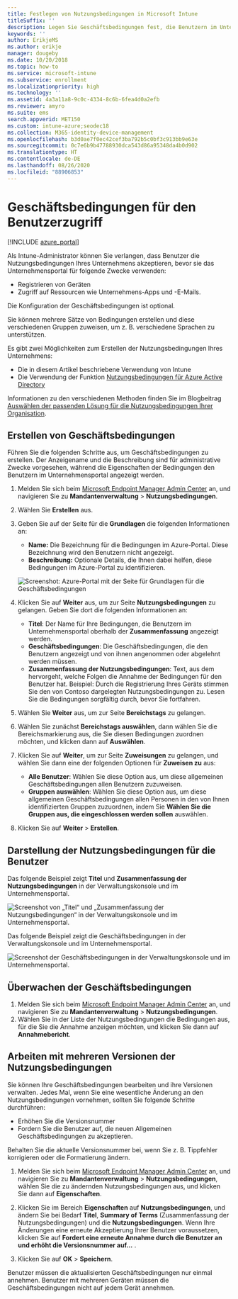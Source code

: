 ```yaml
---
title: Festlegen von Nutzungsbedingungen in Microsoft Intune
titleSuffix: ''
description: Legen Sie Geschäftsbedingungen fest, die Benutzern im Unternehmensportal für Intune angezeigt werden.
keywords: ''
author: ErikjeMS
ms.author: erikje
manager: dougeby
ms.date: 10/20/2018
ms.topic: how-to
ms.service: microsoft-intune
ms.subservice: enrollment
ms.localizationpriority: high
ms.technology: ''
ms.assetid: 4a3a11a8-9c0c-4334-8c6b-6fea4d0a2efb
ms.reviewer: amyro
ms.suite: ems
search.appverid: MET150
ms.custom: intune-azure;seodec18
ms.collection: M365-identity-device-management
ms.openlocfilehash: b3d0ae7f0ec42cef3ba792b5c0bf3c913bb9e63e
ms.sourcegitcommit: 0c7e6b9b47788930dca543d86a95348da4b0d902
ms.translationtype: HT
ms.contentlocale: de-DE
ms.lasthandoff: 08/26/2020
ms.locfileid: "88906853"
---
```

# <a name="terms-and-conditions-for-user-access"></a>Geschäftsbedingungen für den Benutzerzugriff

[!INCLUDE [azure_portal](../includes/azure_portal.md)]

Als Intune-Administrator können Sie verlangen, dass Benutzer die Nutzungsbedingungen Ihres Unternehmens akzeptieren, bevor sie das Unternehmensportal für folgende Zwecke verwenden:
- Registrieren von Geräten
- Zugriff auf Ressourcen wie Unternehmens-Apps und -E-Mails.

Die Konfiguration der Geschäftsbedingungen ist optional.

Sie können mehrere Sätze von Bedingungen erstellen und diese verschiedenen Gruppen zuweisen, um z. B. verschiedene Sprachen zu unterstützen.

Es gibt zwei Möglichkeiten zum Erstellen der Nutzungsbedingungen Ihres Unternehmens:
- Die in diesem Artikel beschriebene Verwendung von Intune
- Die Verwendung der Funktion [Nutzungsbedingungen für Azure Active Directory](/azure/active-directory/governance/active-directory-tou)

Informationen zu den verschiedenen Methoden finden Sie im Blogbeitrag [Auswählen der passenden Lösung für die Nutzungsbedingungen Ihrer Organisation](https://go.microsoft.com/fwlink/?linkid=2010506&clcid=0x409). 

## <a name="create-terms-and-conditions"></a>Erstellen von Geschäftsbedingungen
Führen Sie die folgenden Schritte aus, um Geschäftsbedingungen zu erstellen. Der Anzeigename und die Beschreibung sind für administrative Zwecke vorgesehen, während die Eigenschaften der Bedingungen den Benutzern im Unternehmensportal angezeigt werden.

1. Melden Sie sich beim [Microsoft Endpoint Manager Admin Center](https://go.microsoft.com/fwlink/?linkid=2109431) an, und navigieren Sie zu **Mandantenverwaltung** > **Nutzungsbedingungen**.
2. Wählen Sie **Erstellen** aus.
3. Geben Sie auf der Seite für die **Grundlagen** die folgenden Informationen an:

   - **Name:** Die Bezeichnung für die Bedingungen im Azure-Portal. Diese Bezeichnung wird den Benutzern nicht angezeigt.
   - **Beschreibung:** Optionale Details, die Ihnen dabei helfen, diese Bedingungen im Azure-Portal zu identifizieren.

    ![Screenshot: Azure-Portal mit der Seite für Grundlagen für die Geschäftsbedingungen](./media/terms-and-conditions-create/terms-basics-page.png)

4. Klicken Sie auf **Weiter** aus, um zur Seite **Nutzungsbedingungen** zu gelangen. Geben Sie dort die folgenden Informationen an:

   - **Titel**: Der Name für Ihre Bedingungen, die Benutzern im Unternehmensportal oberhalb der **Zusammenfassung** angezeigt werden.
   - **Geschäftsbedingungen**: Die Geschäftsbedingungen, die den Benutzern angezeigt und von ihnen angenommen oder abgelehnt werden müssen.
   - **Zusammenfassung der Nutzungsbedingungen**: Text, aus dem hervorgeht, welche Folgen die Annahme der Bedingungen für den Benutzer hat. Beispiel: Durch die Registrierung Ihres Geräts stimmen Sie den von Contoso dargelegten Nutzungsbedingungen zu. Lesen Sie die Bedingungen sorgfältig durch, bevor Sie fortfahren.

5. Wählen Sie **Weiter** aus, um zur Seite **Bereichstags** zu gelangen.

6. Wählen Sie zunächst **Bereichstags auswählen**, dann wählen Sie die Bereichsmarkierung aus, die Sie diesen Bedingungen zuordnen möchten, und klicken dann auf **Auswählen**. 

7. Klicken Sie auf **Weiter**, um zur Seite **Zuweisungen** zu gelangen, und wählen Sie dann eine der folgenden Optionen für **Zuweisen zu** aus:
    - **Alle Benutzer**: Wählen Sie diese Option aus, um diese allgemeinen Geschäftsbedingungen allen Benutzern zuzuweisen.
    - **Gruppen auswählen**: Wählen Sie diese Option aus, um diese allgemeinen Geschäftsbedingungen allen Personen in den von Ihnen identifizierten Gruppen zuzuordnen, indem Sie **Wählen Sie die Gruppen aus, die eingeschlossen werden sollen** auswählen.

8. Klicken Sie auf **Weiter** > **Erstellen**.

## <a name="see-how-terms-are-displayed-to-your-users"></a>Darstellung der Nutzungsbedingungen für die Benutzer
Das folgende Beispiel zeigt **Titel** und **Zusammenfassung der Nutzungsbedingungen** in der Verwaltungskonsole und im Unternehmensportal.

![Screenshot von „Titel“ und „Zusammenfassung der Nutzungsbedingungen“ in der Verwaltungskonsole und im Unternehmensportal.](./media/terms-and-conditions-create/terms-summary-terms.png)

Das folgende Beispiel zeigt die Geschäftsbedingungen in der Verwaltungskonsole und im Unternehmensportal.

![Screenshot der Geschäftsbedingungen in der Verwaltungskonsole und im Unternehmensportal.](./media/terms-and-conditions-create/terms-properties-terms.png)


## <a name="monitor-terms-and-conditions"></a>Überwachen der Geschäftsbedingungen

1. Melden Sie sich beim [Microsoft Endpoint Manager Admin Center](https://go.microsoft.com/fwlink/?linkid=2109431) an, und navigieren Sie zu **Mandantenverwaltung** > **Nutzungsbedingungen**.
2. Wählen Sie in der Liste der Nutzungsbedingungen die Bedingungen aus, für die Sie die Annahme anzeigen möchten, und klicken Sie dann auf **Annahmebericht**.

## <a name="work-with-multiple-versions-of-terms-and-conditions"></a>Arbeiten mit mehreren Versionen der Nutzungsbedingungen
Sie können Ihre Geschäftsbedingungen bearbeiten und ihre Versionen verwalten. Jedes Mal, wenn Sie eine wesentliche Änderung an den Nutzungsbedingungen vornehmen, sollten Sie folgende Schritte durchführen:
- Erhöhen Sie die Versionsnummer
- Fordern Sie die Benutzer auf, die neuen Allgemeinen Geschäftsbedingungen zu akzeptieren.

Behalten Sie die aktuelle Versionsnummer bei, wenn Sie z. B. Tippfehler korrigieren oder die Formatierung ändern.

1. Melden Sie sich beim [Microsoft Endpoint Manager Admin Center](https://go.microsoft.com/fwlink/?linkid=2109431) an, und navigieren Sie zu **Mandantenverwaltung** > **Nutzungsbedingungen**, wählen Sie die zu ändernden Nutzungsbedingungen aus, und klicken Sie dann auf **Eigenschaften**.

2. Klicken Sie im Bereich **Eigenschaften** auf **Nutzungsbedingungen**, und ändern Sie bei Bedarf **Titel**, **Summary of Terms** (Zusammenfassung der Nutzungsbedingungen) und die **Nutzungsbedingungen**. Wenn Ihre Änderungen eine erneute Akzeptierung Ihrer Benutzer voraussetzen, klicken Sie auf **Fordert eine erneute Annahme durch die Benutzer an und erhöht die Versionsnummer auf...** .

3. Klicken Sie auf **OK** > **Speichern**.

Benutzer müssen die aktualisierten Geschäftsbedingungen nur einmal annehmen. Benutzer mit mehreren Geräten müssen die Geschäftsbedingungen nicht auf jedem Gerät annehmen.